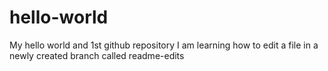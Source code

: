 # hello-world
My hello world and 1st github repository
I am learning how to edit a file in a newly created branch called readme-edits 
